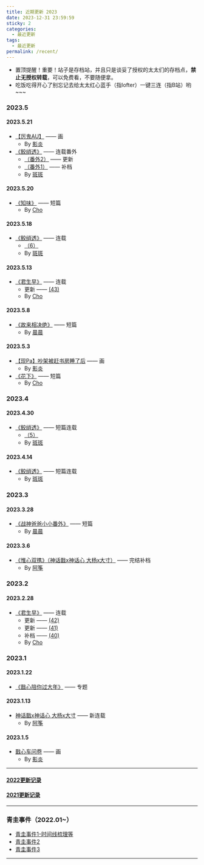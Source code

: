 ```yaml
---
title: 近期更新 2023
date: 2023-12-31 23:59:59
sticky: 2
categories: 
  - 最近更新
tags: 
  - 最近更新
permalink: /recent/
---
```


- 置顶提醒！重要！站子是存档站，并且只是谈妥了授权的太太们的存档点，**禁止无授权转载**，可以免费看，不要随便拿。
- 吃饭吃得开心了别忘记去给太太红心蓝手（指lofter）一键三连（指B站）哟~~~

### 2023.5

#### 2023.5.21

- <a href="/pages/5745c1/">【厉鬼AU】</a> —— 画
  - By <a href="/categories/?category=影炎">影炎</a>
- <a href="/pages/de880c/">《鲛绡透》</a> —— 连载番外
  - <a href="/pages/de880c/#番外2">（番外2）</a> —— 更新
  - <a href="/pages/de880c/#番外">（番外1）</a> —— 补档
  - By [斑斑](/categories/?category=斑斑)

#### 2023.5.20

- <a href="/pages/b15244/">《知味》</a> —— 短篇
  - By [Cho](/categories/?category=Cho)

#### 2023.5.18

- <a href="/pages/de880c/">《鲛绡透》</a> —— 连载
  - <a href="/pages/de880c/#_6">（6）</a>
  - By [斑斑](/categories/?category=斑斑)

#### 2023.5.13

- <a href="/pages/87292c/">《君生早》</a> —— 连载
  - 更新 —— <a href="/pages/87292c/#_43">(43)</a>
  - By [Cho](/categories/?category=Cho)

#### 2023.5.8

- <a href="/pages/579fc5/">《故来相决绝》</a> —— 短篇
  - By [晨晨](/categories/?category=晨晨)

#### 2023.5.3

- <a href="/pages/b9e0bd/">【现Pa】吵架被赶书房睡了后</a> —— 画
  - By <a href="/categories/?category=影炎">影炎</a>
- <a href="/pages/bba3e8/">《花下》</a> —— 短篇
  - By [Cho](/categories/?category=Cho)

### 2023.4

#### 2023.4.30

- <a href="/pages/de880c/">《鲛绡透》</a> —— 短篇连载
  - <a href="/pages/de880c/#_5">（5）</a>
  - By [斑斑](/categories/?category=斑斑)

#### 2023.4.14

- <a href="/pages/de880c/">《鲛绡透》</a> —— 短篇连载
  - By [斑斑](/categories/?category=斑斑)

### 2023.3

#### 2023.3.28

- <a href="/pages/1cd2d0/">《战神爸爸小小番外》</a> —— 短篇
  - By [晨晨](/categories/?category=晨晨)

#### 2023.3.6

- <a href="/pages/1a9a65/">《惟心双携》（神话戬x神话心 大杨x大寸）</a> —— 完结补档
  - By <a href="/categories/?category=阿筝">阿筝</a>

### 2023.2

#### 2023.2.28

- <a href="/pages/87292c/">《君生早》</a> —— 连载
  - 更新 —— <a href="/pages/87292c/#_42">(42)</a>
  - 更新 —— <a href="/pages/87292c/#_41">(41)</a>
  - 补档 —— <a href="/pages/87292c/#_40">(40)</a>
  - By [Cho](/categories/?category=Cho)

### 2023.1

#### 2023.1.22

- <a href="/2023/nian/">《戬心陪你过大年》</a> —— 专题

#### 2023.1.13

- <a href="/pages/1a9a65/">神话戬x神话心 大杨x大寸</a> —— 新连载
  - By <a href="/categories/?category=阿筝">阿筝</a>

#### 2023.1.5

- <a href="/pages/80cee2/">戬心车问卷</a> —— 画
  - By <a href="/categories/?category=影炎">影炎</a>

---

#### [2022更新记录](/recent/2022/)

#### [2021更新记录](/recent/2021/)

---

### 青圭事件（2022.01~）

- <a href="/pages/a8e173/">青圭事件1-时间线梳理等</a>
- <a href="/pages/23817b/">青圭事件2</a>
- <a href="/pages/23817b/#来自九月份的新增小彩蛋">青圭事件3</a>
<!-- more -->

---
